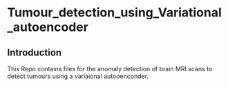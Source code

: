 # Tumour_detection_using_Variational_autoencoder
## Introduction
This Repo contains files for the anomaly detection of brain MRI scans to detect tumours using a variaional autooenconder.
